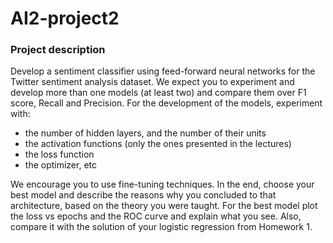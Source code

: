 # AI2-project2

### Project description

Develop a sentiment classifier using feed-forward neural networks for the Twitter sentiment
analysis dataset. We expect you to experiment
and develop more than one models (at least two) and compare them over F1 score, Recall
and Precision. For the development of the models, experiment with:

* the number of hidden layers, and the number of their units
* the activation functions (only the ones presented in the lectures)
* the loss function
* the optimizer, etc

We encourage you to use fine-tuning techniques. In the end, choose your best model and
describe the reasons why you concluded to that architecture, based on the theory you were
taught. For the best model plot the loss vs epochs and the ROC curve and explain what
you see. Also, compare it with the solution of your logistic regression from Homework 1.
